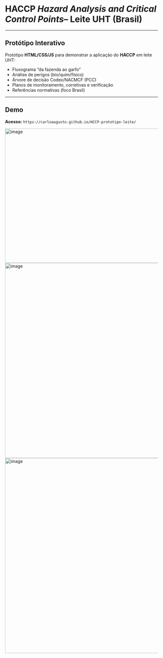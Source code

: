 # HACCP *Hazard Analysis and Critical Control Points*– Leite UHT (Brasil) 
---
## Protótipo Interativo 
Protótipo **HTML/CSS/JS** para demonstrar a aplicação do **HACCP** em leite UHT:
- Fluxograma “da fazenda ao garfo”
- Análise de perigos (bio/quím/físico)
- Árvore de decisão Codex/NACMCF (PCC)
- Planos de monitoramento, corretivas e verificação
- Referências normativas (foco Brasil)

---

## Demo

**Acesso:** `https://carloaugusto.github.io/HCCP-prototipo-leite/`

<img width="1348" height="443" alt="image" src="https://github.com/user-attachments/assets/64c0ec13-43b5-41a0-aa92-cf14f2dfd4dd" />

<img width="1366" height="643" alt="image" src="https://github.com/user-attachments/assets/e7904343-c12a-4dc0-97d8-b693ea4c2aed" />

<img width="1366" height="643" alt="image" src="https://github.com/user-attachments/assets/3ebfd24d-2695-41a8-9e14-28ca04ef361a" />


